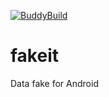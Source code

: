 [![BuddyBuild](https://dashboard.buddybuild.com/api/statusImage?appID=589218c29f9e51010055e72e&branch=master&build=latest)](https://dashboard.buddybuild.com/apps/589218c29f9e51010055e72e/build/latest?branch=master)

# fakeit
Data fake for Android

